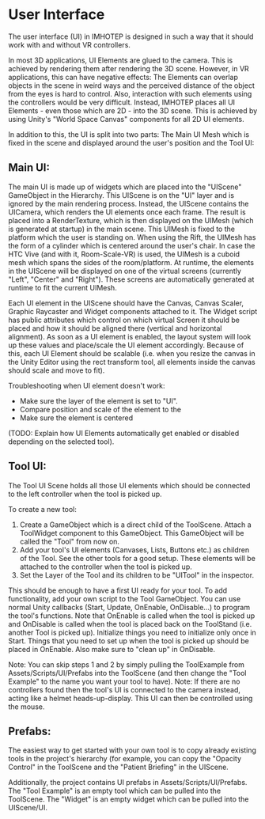 User Interface
=================================

The user interface (UI) in IMHOTEP is designed in such a way that it should work with and without VR controllers.

In most 3D applications, UI Elements are glued to the camera. This is achieved by rendering them after rendering the 3D scene. However, in VR applications, this can have negative effects: The Elements can overlap objects in the scene in weird ways and the perceived distance of the object from the eyes is hard to control. Also, interaction with such elements using the controllers would be very difficult.
Instead, IMHOTEP places all UI Elements - even those which are 2D - into the 3D scene. This is achieved by using Unity's "World Space Canvas" components for all 2D UI elements.

In addition to this, the UI is split into two parts: The Main UI Mesh which is fixed in the scene and displayed around the user's position and the Tool UI:

Main UI:
---------------------------------

The main UI is made up of widgets which are placed into the "UIScene" GameObject in the Hierarchy.
This UIScene is on the "UI" layer and is ignored by the main rendering process. Instead, the UIScene contains the UICamera, which renders the UI elements once each frame. The result is placed into a RenderTexture, which is then displayed on the UIMesh (which is generated at startup) in the main scene.
This UIMesh is fixed to the platform which the user is standing on. When using the Rift, the UIMesh has the form of a cylinder which is centered around the user's chair. In case the HTC Vive (and with it, Room-Scale-VR) is used, the UIMesh is a cuboid mesh which spans the sides of the room/platform.
At runtime, the elements in the UIScene will be displayed on one of the virtual screens (currently "Left", "Center" and "Right"). These screens are automatically generated at runtime to fit the current UIMesh.

Each UI element in the UIScene should have the Canvas, Canvas Scaler, Graphic Raycaster and Widget components attached to it.
The Widget script has public attributes which control on which virtual Screen it should be placed and how it should be aligned there (vertical and horizontal alignment). As soon as a UI element is enabled, the layout system will look up these values and place/scale the UI element accordingly. Because of this, each UI Element should be scalable (i.e. when you resize the canvas in the Unity Editor using the rect transform tool, all elements inside the canvas should scale and move to fit).

Troubleshooting when UI element doesn't work:

- Make sure the layer of the element is set to "UI".
- Compare position and scale of the element to the 
- Make sure the element is centered 

(TODO: Explain how UI Elements automatically get enabled or disabled depending on the selected tool).


Tool UI:
---------------------------------

The Tool UI Scene holds all those UI elements which should be connected to the left controller when the tool is picked up.

To create a new tool:

1. Create a GameObject which is a direct child of the ToolScene. Attach a ToolWidget component to this GameObject. This GameObject will be called the "Tool" from now on.
2. Add your tool's UI elements (Canvases, Lists, Buttons etc.) as children of the Tool. See the other tools for a good setup. These elements will be attached to the controller when the tool is picked up.
3. Set the Layer of the Tool and its children to be "UITool" in the inspector.

This should be enough to have a first UI ready for your tool. To add functionality, add your own script to the Tool GameObject. You can use normal Unity callbacks (Start, Update, OnEnable, OnDisable...) to program the tool's functions. Note that OnEnable is called when the tool is picked up and OnDisable is called when the tool is placed back on the ToolStand (i.e. another Tool is picked up). Initialize things you need to initialize only once in Start. Things that you need to set up when the tool is picked up should be placed in OnEnable. Also make sure to "clean up" in OnDisable.

Note: You can skip steps 1 and 2 by simply pulling the ToolExample from Assets/Scripts/UI/Prefabs into the ToolScene (and then change the "Tool Example" to the name you want your tool to have).
Note: If there are no controllers found then the tool's UI is connected to the camera instead, acting like a helmet heads-up-display. This UI can then be controlled using the mouse.


Prefabs:
---------------------------------

The easiest way to get started with your own tool is to copy already existing tools in the project's hierarchy (for example, you can copy the "Opacity Control" in the ToolScene and the "Patient Briefing" in the UIScene.

Additionally, the project contains UI prefabs in Assets/Scripts/UI/Prefabs. The "Tool Example" is an empty tool which can be pulled into the ToolScene. The "Widget" is an empty widget which can be pulled into the UIScene/UI.
